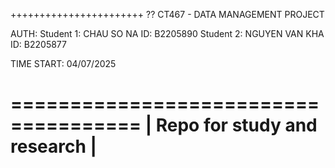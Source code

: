  

+++++++++++++++++++++++
?? CT467 - DATA MANAGEMENT PROJECT

AUTH:
Student 1: CHAU SO NA
ID: B2205890
Student 2: NGUYEN VAN KHA
ID: B2205877

TIME START: 04/07/2025




=====================================
|   Repo for study and research     |
=====================================